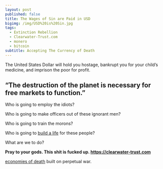 ```yaml
---
layout: post
published: false
title: The Wages of Sin are Paid in USD
bigimg: /img/USD%20is%20Sin.jpg
tags:
  - Extinction Rebellion
  - Clearwater-Trust.com
  - monero
  - bitcoin
subtitle: Accepting The Currency of Death
---
```

The United States Dollar will hold you hostage, bankrupt you for your child’s medicine, and imprison the poor for profit.

## “The destruction of the planet is necessary for free markets to function.”

Who is going to employ the idiots?

Who is going to make officers out of these ignorant men?

Who is going to train the morons?

Who is going to [build a life](https://www.truthdig.com/articles/war-with-iran/) for these people?

What are we to do?

**Pray to your gods. This shit is fucked up. https://clearwater-trust.com**

[economies of death](http://economiesofdeath.com/) built on perpetual war.
